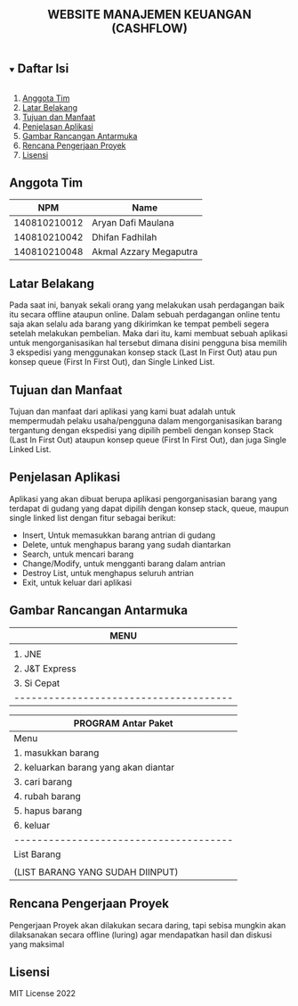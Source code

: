 <p align="center">
  <h2 align="center">
    WEBSITE MANAJEMEN KEUANGAN (CASHFLOW)
  </h2>
</p>

<!-- Daftar Isi -->
<details open="open">
  <summary><h2 style="display: inline-block">Daftar Isi</h2></summary>
  <ol>
    <li><a href="#anggota-tim">Anggota Tim</a></li>
    <li><a href="#latar-belakang">Latar Belakang</a></li>
    <li><a href="#tujuan-dan-manfaat">Tujuan dan Manfaat</a></li>
    <li><a href="#penjelasan-website">Penjelasan Aplikasi</a></li>
    <li><a href="#gambar-rancangan-antarmuka">Gambar Rancangan Antarmuka</a></li>
    <li><a href="#rencana-pengerjaan-proyek">Rencana Pengerjaan Proyek</a></li>
    <li><a href="#lisensi">Lisensi</a></li>
  </ol>
</details>

<!-- Anggota Tim -->
## Anggota Tim
| NPM           | Name        |
| ------------- |-------------|
| 140810210012  | Aryan Dafi Maulana|
| 140810210042  | Dhifan Fadhilah|
| 140810210048  | Akmal Azzary Megaputra|

<!-- Latar Belakang -->
## Latar Belakang

Pada saat ini, banyak sekali orang yang melakukan usah perdagangan baik itu secara offline ataupun online. Dalam sebuah perdagangan online tentu saja akan selalu ada barang yang dikirimkan ke tempat pembeli segera setelah melakukan pembelian. Maka dari itu, kami membuat sebuah aplikasi untuk mengorganisasikan hal tersebut dimana disini pengguna bisa memilih 3 ekspedisi yang menggunakan konsep stack (Last In First Out) atau pun konsep queue (First In First Out), dan Single Linked List.


<!-- Tujuan dan Manfaat -->
## Tujuan dan Manfaat

Tujuan dan manfaat dari aplikasi yang kami buat adalah untuk mempermudah pelaku usaha/pengguna dalam mengorganisasikan barang tergantung dengan ekspedisi yang dipilih pembeli dengan konsep Stack (Last In First Out) ataupun konsep queue (First In First Out), dan juga Single Linked List.

<!-- Penjelasan Aplikasi -->
## Penjelasan Aplikasi

Aplikasi yang akan dibuat berupa aplikasi pengorganisasian barang yang terdapat di gudang yang dapat dipilih dengan konsep stack, queue, maupun single linked list dengan fitur sebagai berikut:
  - Insert,
    Untuk memasukkan barang antrian di gudang
  - Delete,
    untuk menghapus barang yang sudah diantarkan
  - Search,
    untuk mencari barang
  - Change/Modify,
    untuk mengganti barang dalam antrian
  - Destroy List,
    untuk menghapus seluruh antrian
  - Exit,
    untuk keluar dari aplikasi

<!-- Gambar Rancangan Antarmuka -->
## Gambar Rancangan Antarmuka

|               MENU                   |
|--------------------------------------|
|                                      |
|1. JNE                                |
|2. J&T Express                        |
|3. Si Cepat                           |
|--------------------------------------|


|      PROGRAM Antar Paket             |
|--------------------------------------|
|Menu                                  |
|1. masukkan barang                    |
|2. keluarkan barang yang akan diantar |
|3. cari barang                        |
|4. rubah barang                       |
|5. hapus barang                       |
|6. keluar                             |
|--------------------------------------|
|List Barang                           |
|                                      |
|(LIST BARANG YANG SUDAH DIINPUT)      |

<!-- Rencana Pengerjaan Proyek -->
## Rencana Pengerjaan Proyek

Pengerjaan Proyek akan dilakukan secara daring, tapi sebisa mungkin akan dilaksanakan secara offline (luring) agar mendapatkan hasil dan diskusi yang maksimal
<!-- Lisensi -->
## Lisensi

MIT License 2022
